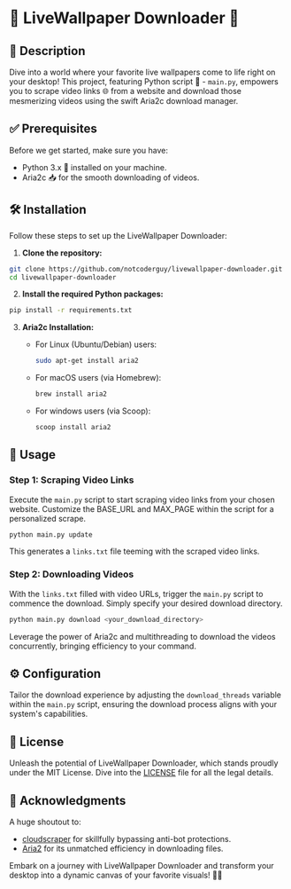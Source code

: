 # 🎥 LiveWallpaper Downloader 🚀

## 📜 Description

Dive into a world where your favorite live wallpapers come to life right on your desktop! This project, featuring Python script 🐍 - `main.py`, empowers you to scrape video links 🌐 from a website and download those mesmerizing videos using the swift Aria2c download manager.

## ✅ Prerequisites

Before we get started, make sure you have:

- Python 3.x 🐍 installed on your machine.
- Aria2c 📥 for the smooth downloading of videos.

## 🛠 Installation

Follow these steps to set up the LiveWallpaper Downloader:

1. **Clone the repository:**

```bash
git clone https://github.com/notcoderguy/livewallpaper-downloader.git
cd livewallpaper-downloader
```

2. **Install the required Python packages:**

```bash
pip install -r requirements.txt
```

3. **Aria2c Installation:**

   - For Linux (Ubuntu/Debian) users:

        ```bash
        sudo apt-get install aria2
        ```

   - For macOS users (via Homebrew):

        ```bash
        brew install aria2
        ```

   - For windows users (via Scoop):

        ```bash
        scoop install aria2
        ```


## 🚀 Usage

### Step 1: Scraping Video Links

Execute the `main.py` script to start scraping video links from your chosen website. Customize the BASE_URL and MAX_PAGE within the script for a personalized scrape.

```bash
python main.py update
```

This generates a `links.txt` file teeming with the scraped video links.

### Step 2: Downloading Videos

With the `links.txt` filled with video URLs, trigger the `main.py` script to commence the download. Simply specify your desired download directory.

```bash
python main.py download <your_download_directory>
```

Leverage the power of Aria2c and multithreading to download the videos concurrently, bringing efficiency to your command.

## ⚙️ Configuration

Tailor the download experience by adjusting the `download_threads` variable within the `main.py` script, ensuring the download process aligns with your system's capabilities.

## 📜 License

Unleash the potential of LiveWallpaper Downloader, which stands proudly under the MIT License. Dive into the [LICENSE](LICENSE) file for all the legal details.

## 🙌 Acknowledgments

A huge shoutout to:

- [cloudscraper](https://github.com/codemanki/cloudscraper) for skillfully bypassing anti-bot protections.
- [Aria2](https://aria2.github.io/) for its unmatched efficiency in downloading files.

Embark on a journey with LiveWallpaper Downloader and transform your desktop into a dynamic canvas of your favorite visuals! 🌌✨